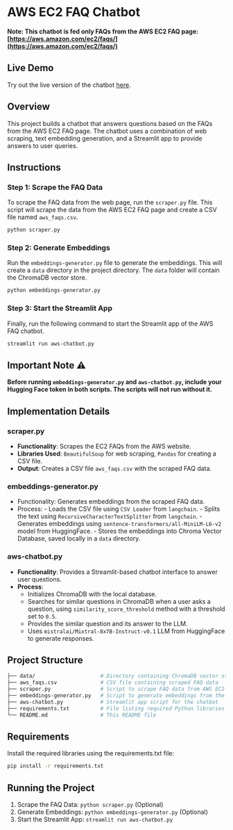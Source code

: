 # AWS EC2 FAQ Chatbot

**Note: This chatbot is fed only FAQs from the AWS EC2 FAQ page: [https://aws.amazon.com/ec2/faqs/](https://aws.amazon.com/ec2/faqs/)**

## Live Demo

Try out the live version of the chatbot [here](https://aws-faq.streamlit.app/).

## Overview

This project builds a chatbot that answers questions based on the FAQs from the AWS EC2 FAQ page. The chatbot uses a combination of web scraping, text embedding generation, and a Streamlit app to provide answers to user queries.

## Instructions

### Step 1: Scrape the FAQ Data

To scrape the FAQ data from the web page, run the `scraper.py` file. This script will scrape the data from the AWS EC2 FAQ page and create a CSV file named `aws_faqs.csv`.

```bash
python scraper.py
```

### Step 2: Generate Embeddings

Run the `embeddings-generator.py` file to generate the embeddings. This will create a `data` directory in the project directory. The `data` folder will contain the ChromaDB vector store.

```bash
python embeddings-generator.py
```
### Step 3: Start the Streamlit App

Finally, run the following command to start the Streamlit app of the AWS FAQ chatbot.

```bash
streamlit run aws-chatbot.py
```

## Important Note ⚠️
**Before running `embeddings-generator.py` and `aws-chatbot.py`, include your Hugging Face token in both scripts. The scripts will not run without it.**

## Implementation Details

### scraper.py

- **Functionality**: Scrapes the EC2 FAQs from the AWS website.
- **Libraries Used**: `BeautifulSoup` for web scraping, `Pandas` for creating a CSV file.
- **Output**: Creates a CSV file `aws_faqs.csv` with the scraped FAQ data.

### embeddings-generator.py

- Functionality: Generates embeddings from the scraped FAQ data.
- Process:
        - Loads the CSV file using `CSV Loader` from `langchain`.
        - Splits the text using `RecursiveCharacterTextSplitter` from `langchain`.
        - Generates embeddings using `sentence-transformers/all-MiniLM-L6-v2` model from HuggingFace.
        - Stores the embeddings into Chroma Vector Database, saved locally in a `data` directory.

### aws-chatbot.py

- **Functionality**: Provides a Streamlit-based chatbot interface to answer user questions.
- **Process**:
    - Initializes ChromaDB with the local database.
    - Searches for similar questions in ChromaDB when a user asks a question, using `similarity_score_threshold` method with a threshold set to `0.5`.
    - Provides the similar question and its answer to the LLM.
    - Uses `mistralai/Mixtral-8x7B-Instruct-v0.1` LLM from HuggingFace to generate responses.

## Project Structure

```graphql
├── data/                     # Directory containing ChromaDB vector store
├── aws_faqs.csv              # CSV file containing scraped FAQ data
├── scraper.py                # Script to scrape FAQ data from AWS EC2 FAQ page
├── embeddings-generator.py   # Script to generate embeddings from the FAQ data
├── aws-chatbot.py            # Streamlit app script for the chatbot
├── requirements.txt          # File listing required Python libraries
└── README.md                 # This README file
```

## Requirements

Install the required libraries using the requirements.txt file:
```bash
pip install -r requirements.txt
```

## Running the Project

1. Scrape the FAQ Data: `python scraper.py` (Optional)
2. Generate Embeddings: `python embeddings-generator.py` (Optional)
3. Start the Streamlit App: `streamlit run aws-chatbot.py`